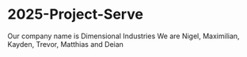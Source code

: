 # 2025-Project-Serve
Our company name is Dimensional Industries
We are Nigel, Maximilian, Kayden, Trevor, Matthias and Deian
